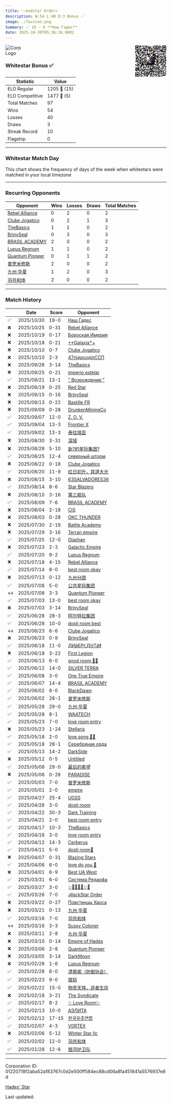 ```yaml
---
title: ​✨ℛedstar Order«
description: W:54 L:40 D:3 Bonus ✅ 
image: ./favicon.png
Summary: ✅ 19 - 0 **Наш Гадес**
date: 2025-10-30T05:36:26.000Z
---
```

<head>
<link rel="icon" type="image/x-icon" href="./favicon.ico">
</head>
<img align="left" width="50" height="50" src="./favicon.ico" alt="Corp Logo"><img align="right" width="100" height="100" src="./qr.png" alt="QR Code">

```

```
<br>

### Whitestar Bonus ✅ 

| Statistic | Value |
| --- | --- |
| ELO Regular | 1205 🔺  (15)|
| ELO Competitive | 1477 🔺  (5)|
| Total Matches | 97 |
| Wins | 54 |
| Losses | 40 |
| Draws | 3 |
| Streak Record | 10 |
| Flagship | 0 |

---

### Whitestar Match Day

This chart shows the frequency of days of the week when whitestars were matched in your local timezone

<!-- Load Chart.js from jsDelivr CDN -->
<script src="https://cdn.jsdelivr.net/npm/chart.js@4.0.1"></script>

<!-- Create a canvas element where the chart will be rendered -->
<canvas id="myChart" width="400" height="200"></canvas>

<!-- JavaScript code to render the bar chart -->
<script>
    document.addEventListener("DOMContentLoaded", function() {
        // Ensure scanTime is an array; if empty, handle accordingly
        let timestamps = [1761370586,1760925948,1760416863,1760325036,1759649013,1759637543,1758446532,1758347683,1757988884,1757886328,1757478116,1757310760,1756997374,1756832729,1756565013,1756387397,1756097648,1755924581,1755662838,1755455218,1755225019,1754815450,1754759862,1754377931,1754322643,1753880932,1753773363,1753444026,1753325338,1753008906,1752861951,1752559954,1752428640,1752035790,1751994504,1751561805,1751558499,1751124913,1751113792,1750679600,1750673590,1750238742,1750211101,1749789181,1749776864,1749356765,1749337382,1748923472,1748885912,1748447789,1748447488,1748011149,1748011149,1747573643,1747573643,1747131013,1747129812,1746692588,1746577807,1746260176,1746129769,1745818868,1745650863,1745341048,1745218137,1744900802,1744780918,1744464778,1744348261,1744029034,1743914549,1743562322,1743481784,1743064318,1743018429,1742632185,1742582269,1742177504,1742137199,1741695585,1741681951,1741233907,1741175011,1740800285,1740716746,1740333620,1740283493,1739898550,1739806812,1739450660,1739374696,1738987951,1738889686,1738525777,1738430798,1738074429,1737632061];

        const fontColor = 'rgba(64, 128, 160, 1)';

        // Function to convert Unix timestamps to day of the week (0=Sunday, 6=Saturday)
        function getDayOfWeek(timestamp) {
            return new Date(timestamp * 1000).getDay();
        }

        // Initialize an array to count occurrences for each day of the week
        let dayCounts = [0, 0, 0, 0, 0, 0, 0];

        // Populate the dayCounts array based on the scanTime data
        timestamps.forEach(ts => {
            let dayOfWeek = getDayOfWeek(ts);
            dayCounts[dayOfWeek]++;
        });

        // Chart.js configuration for the bar chart
        const data = {
            labels: ['Sunday', 'Monday', 'Tuesday', 'Wednesday', 'Thursday', 'Friday', 'Saturday'],
            datasets: [{
                data: dayCounts,
                backgroundColor: [
                    'rgba(0, 191, 255, 0.2)',   // Deep Sky Blue (Sunday)
                    'rgba(135, 206, 250, 0.2)', // Light Sky Blue (Monday)
                    'rgba(173, 216, 230, 0.2)', // Light Blue (Tuesday)
                    'rgba(214, 236, 243, 0.2)', // Custom light blue (Wednesday)
                    'rgba(173, 216, 230, 0.2)', // Light Blue (Thursday)
                    'rgba(135, 206, 250, 0.2)', // Light Sky Blue (Friday)
                    'rgba(0, 191, 255, 0.2)'    // Deep Sky Blue (Saturday)
                ],
                borderColor: [
                    'rgba(0, 191, 255, 1)',
                    'rgba(135, 206, 250, 1)',
                    'rgba(173, 216, 230, 1)',
                    'rgba(214, 236, 243, 1)',
                    'rgba(173, 216, 230, 1)',
                    'rgba(135, 206, 250, 1)',
                    'rgba(0, 191, 255, 1)'
                ],
                borderWidth: 1,
                minBarLength: 5
            }]
        };

        const config = {
            type: 'bar',
            data: data,
            options: {
                scales: {
                    y: {
                        beginAtZero: true,
                        ticks: {
                            stepSize: 1,
                            color: fontColor
                        },
                        grid: {
                            color: 'rgba(255, 255, 255, 0.2)'
                        }
                    },
                    x: {
                        ticks: {
                            color: fontColor
                        },
                        grid: {
                            display: false 
                        }
                    }
                },
                plugins: {
                    legend: {
                        display: false
                    }
                }
            }
        };

        // Render the chart
        const ctx = document.getElementById('myChart').getContext('2d');
        const myChart = new Chart(ctx, config);
    });
</script>
    
---
### Recurring Opponents

| Opponent | Wins | Losses | Draws | Total Matches |
| --- | --- | --- | --- | --- |
| [Rebel Alliance](https://ws.tsl.rocks/corp/63e58bd850ba84e710d43b92c7489a3beb350ab8e665a10e7a7e3ab4acdf8df9/) | 0 | 2 | 0 | 2 |
| [Clube Jogatico](https://ws.tsl.rocks/corp/b7fa1d6ba9752f3526daf60acb3f70f9daaf33a9e81bb5d9c78015c805b74ef4/) | 0 | 2 | 1 | 3 |
| [TheBasics](https://ws.tsl.rocks/corp/8c9069f3ec3e766d51d76851b0d21a0fb065a026e597cfebc7d8cc8cbf2b998f/) | 1 | 1 | 0 | 2 |
| [BrinySeal](https://ws.tsl.rocks/corp/05ada6d14c0c53422b434d3d55b1440370f85e96f93c74992cb8c4eb8f5503ba/) | 0 | 3 | 0 | 3 |
| [BRASIL ACADEMY](https://ws.tsl.rocks/corp/cabc8229ee9053cfa3496208bd29c60cd71cda89c5e723fc236fff61a95c2b83/) | 2 | 0 | 0 | 2 |
| [Lupus Regnum](https://ws.tsl.rocks/corp/5d09edd698e4bd37f80fdeb19605360b985df7035b132f7cf4749dd1390098a9/) | 1 | 1 | 0 | 2 |
| [Quantum Pioneer](https://ws.tsl.rocks/corp/fe4e5b559382124e9a6e83ce04fc490dbfb51a1f3ad7377fe9c69c8d239c25da/) | 0 | 1 | 1 | 2 |
| [普罗米修斯](https://ws.tsl.rocks/corp/f39d00b1bbbf87c158931fd887f37a588019d0b1fd4f2441fbc675674b71423a/) | 2 | 0 | 0 | 2 |
| [九州·华夏](https://ws.tsl.rocks/corp/b9cbe11f1e67c4fe116f0b88f6a09cd820c689366a96b35d8393a6ef34b8558f/) | 1 | 2 | 0 | 3 |
| [羽共和体](https://ws.tsl.rocks/corp/61b6e0502a087307a2ecf50e5d84f6123ad19984dc5790c997f16a676213aa7e/) | 2 | 0 | 0 | 2 |

---
### Match History

|  | Date | Score | Opponent |
| --- | --- | --- | --- |
| ✅ | 2025/10/30 | 19-0 | [Наш Гадес](https://ws.tsl.rocks/corp/2cd9827d4a3e3b3e9c00606a521470bb4beb2bda862fa6ba3d0b0fc8ad2f01a7/) |
| ❌ | 2025/10/25 | 0-31 | [Rebel Alliance](https://ws.tsl.rocks/corp/63e58bd850ba84e710d43b92c7489a3beb350ab8e665a10e7a7e3ab4acdf8df9/) |
| ❌ | 2025/10/19 | 0-17 | [Бороская Имерия](https://ws.tsl.rocks/corp/13a4b881c81a63721b98078aeed9b4970eae55034b2a55cb345dc7a8fb2ff541/) |
| ❌ | 2025/10/18 | 0-21 | [\+\*Galaxia\*\+](https://ws.tsl.rocks/corp/2e0a8fa5ddc8ebd4d8f5cb5ffbe4710cb5fe62046e0b3923b3b4d8679fb6dace/) |
| ❌ | 2025/10/10 | 0-7 | [Clube Jogatico](https://ws.tsl.rocks/corp/b7fa1d6ba9752f3526daf60acb3f70f9daaf33a9e81bb5d9c78015c805b74ef4/) |
| ❌ | 2025/10/10 | 2-3 | [47підрозділССП](https://ws.tsl.rocks/corp/a8788ba9570f69df1db51d6de5c4c27666546d220234006a48fb8997a05ae63d/) |
| ❌ | 2025/09/26 | 3-14 | [TheBasics](https://ws.tsl.rocks/corp/8c9069f3ec3e766d51d76851b0d21a0fb065a026e597cfebc7d8cc8cbf2b998f/) |
| ❌ | 2025/09/25 | 0-21 | [imperio estelar](https://ws.tsl.rocks/corp/c4c7de80ce172ac4cb77f23b5833bc20f87ea3f6e64ed09120b0e95113460bb4/) |
| ✅ | 2025/09/21 | 13-1 | [" Возрождение "](https://ws.tsl.rocks/corp/4422f581b40217ac99ee97df59d8d887249c4cdc51d2d5fe901f438ab720d26d/) |
| ❌ | 2025/09/19 | 0-25 | [Red Star](https://ws.tsl.rocks/corp/779114322d677f05c7451cf2323327bd6ff62ec9513ba922e38578b0813f3bad/) |
| ❌ | 2025/09/15 | 0-16 | [BrinySeal](https://ws.tsl.rocks/corp/05ada6d14c0c53422b434d3d55b1440370f85e96f93c74992cb8c4eb8f5503ba/) |
| ❌ | 2025/09/13 | 0-22 | [Bastille FR](https://ws.tsl.rocks/corp/910f3de039463150a8be5828e846a65c435f5ee4a5ae8ec2d27ab040614e5aa8/) |
| ❌ | 2025/09/09 | 0-28 | [DrunkenMiningCo](https://ws.tsl.rocks/corp/1a156e07acaab026bac031e9dcd275d128fa8c26bca53b12a6f16046075c5536/) |
| ✅ | 2025/09/07 | 12-0 | [Z\. O\. V\.](https://ws.tsl.rocks/corp/4f56534357f2407b25faee160f9dca4ee83b8f9ca4425ba472a47298faf54096/) |
| ✅ | 2025/09/04 | 13-3 | [Frontier X](https://ws.tsl.rocks/corp/ebedc8d55c207f7d93561245eeca1470119a91f985f216d40f681c9c040b9c4e/) |
| ✅ | 2025/09/02 | 13-3 | [泰拉瑞亚](https://ws.tsl.rocks/corp/a5ca891aa2a7441fd3106ee6f2745eecd8e3573d5f10eab62da06e82a22b1e3a/) |
| ❌ | 2025/08/30 | 3-31 | [深域](https://ws.tsl.rocks/corp/eecda71374dad3401a154cda170518bbf578f7124c194849a529405246335626/) |
| ❌ | 2025/08/28 | 5-10 | [新?的星际集团?](https://ws.tsl.rocks/corp/22bf8dd694333c9c627c373b02fed1704094cf10e94618c1f79feaef53183e7e/) |
| ✅ | 2025/08/25 | 12-4 | [северный шторм](https://ws.tsl.rocks/corp/6f96aa1102eb9f74854d6fec810da14ef1d04b0c3ce3e61044affea7ecb920dc/) |
| ❌ | 2025/08/22 | 0-18 | [Clube Jogatico](https://ws.tsl.rocks/corp/b7fa1d6ba9752f3526daf60acb3f70f9daaf33a9e81bb5d9c78015c805b74ef4/) |
| ✅ | 2025/08/20 | 11-9 | [红日初升，其道大光](https://ws.tsl.rocks/corp/1be1009eb158cf7402aa36511acaab9c9400d087f4d4ee443f768ccb6b163921/) |
| ❌ | 2025/08/15 | 3-10 | [63SALVADORES36](https://ws.tsl.rocks/corp/ac4e1665a51bdd039d04798e56c3bd85b526c57cf7015fd400b6c8d8ccd959a3/) |
| ✅ | 2025/08/14 | 8-6 | [Star Blazers](https://ws.tsl.rocks/corp/f179acb7b919d9d3185f1fcd66bb17d5e257feab5039bcbf6efb5c8cd6f5c057/) |
| ❌ | 2025/08/10 | 3-16 | [第三舰队](https://ws.tsl.rocks/corp/5c221ea6be2f8e437f63c736ee45290cb3304543c57a4a1ea677e5e24e121f89/) |
| ✅ | 2025/08/09 | 7-6 | [BRASIL ACADEMY](https://ws.tsl.rocks/corp/cabc8229ee9053cfa3496208bd29c60cd71cda89c5e723fc236fff61a95c2b83/) |
| ❌ | 2025/08/04 | 2-18 | [CIS](https://ws.tsl.rocks/corp/3efaab24560531ff257e73bfb281a7e9c0a9d591ac5aff55d05d35f2fb5e1d73/) |
| ❌ | 2025/08/03 | 0-28 | [OKC THUNDER](https://ws.tsl.rocks/corp/e0d10ea9212daec497d7fbfc5e33cb87a175d27e7024ea9da117385db5dbf3c2/) |
| ❌ | 2025/07/30 | 2-19 | [Battle Academy](https://ws.tsl.rocks/corp/a4e315e22ea2a592f43efe95a9e53ab2cdbd9f0dc733c9fdde20079d8fabaddd/) |
| ❌ | 2025/07/29 | 3-16 | [Terran empire](https://ws.tsl.rocks/corp/ca5552c1a800772ddb6671c92cdaed340e0dcac55d22809ed72c1ead2a701c2d/) |
| ✅ | 2025/07/25 | 12-0 | [Glashan](https://ws.tsl.rocks/corp/48b9fa3df8bbc6ce4a8455e9b923f28c0eccb8054c9f72e9c14e6acfee5a23a4/) |
| ❌ | 2025/07/23 | 2-3 | [Galactic Empire](https://ws.tsl.rocks/corp/e2223ab2b582a5eb5ae1734e132358eb3c24ddf61fcbeee7b8f6708f26782108/) |
| ✅ | 2025/07/20 | 9-2 | [Lupus Regnum](https://ws.tsl.rocks/corp/5d09edd698e4bd37f80fdeb19605360b985df7035b132f7cf4749dd1390098a9/) |
| ❌ | 2025/07/18 | 4-15 | [Rebel Alliance](https://ws.tsl.rocks/corp/63e58bd850ba84e710d43b92c7489a3beb350ab8e665a10e7a7e3ab4acdf8df9/) |
| ✅ | 2025/07/14 | 8-0 | [best room okay](https://ws.tsl.rocks/corp/f648d390410578a444a73777a2f9430de5657ea81f53f0b16b80e0b6649993ae/) |
| ❌ | 2025/07/13 | 0-12 | [九州分团](https://ws.tsl.rocks/corp/e7374c31c95ba96f5c59c7c1de632517dd4cec2d4680e25e7f34d077133e4d4f/) |
| ✅ | 2025/07/08 | 5-0 | [公共星际集团](https://ws.tsl.rocks/corp/f57faccefed6ab561fa61ac8e6f60708928e3a8b5caa5172c97c2a29348aed37/) |
| ↔️ | 2025/07/08 | 3-3 | [Quantum Pioneer](https://ws.tsl.rocks/corp/fe4e5b559382124e9a6e83ce04fc490dbfb51a1f3ad7377fe9c69c8d239c25da/) |
| ✅ | 2025/07/03 | 13-0 | [best room okay](https://ws.tsl.rocks/corp/bd929a728957a271e2293e47c8f5eff42310e6d6f62e2832dedea75bcae5fd0f/) |
| ❌ | 2025/07/03 | 3-14 | [BrinySeal](https://ws.tsl.rocks/corp/05ada6d14c0c53422b434d3d55b1440370f85e96f93c74992cb8c4eb8f5503ba/) |
| ✅ | 2025/06/28 | 28-3 | [阿尔特拉集团](https://ws.tsl.rocks/corp/b44d9d872fc500197dc86de9d5038463acd771333da46a48b5b55cd33baea1cf/) |
| ✅ | 2025/06/28 | 10-0 | [dosti room best](https://ws.tsl.rocks/corp/9c5918b35bcca7cd3630e1fc536b3b5143c936aae5d02dba5660977ad2cc8ca4/) |
| ↔️ | 2025/06/23 | 6-6 | [Clube Jogatico](https://ws.tsl.rocks/corp/b7fa1d6ba9752f3526daf60acb3f70f9daaf33a9e81bb5d9c78015c805b74ef4/) |
| ❌ | 2025/06/23 | 0-9 | [BrinySeal](https://ws.tsl.rocks/corp/05ada6d14c0c53422b434d3d55b1440370f85e96f93c74992cb8c4eb8f5503ba/) |
| ✅ | 2025/06/18 | 11-0 | [ДИᏰEPℂДℍTᏰℓ](https://ws.tsl.rocks/corp/a1dad8a2a2c5ab935169d168bc19f8a1db7f12b099358e079cb7221a340345ed/) |
| ❌ | 2025/06/18 | 3-22 | [First Legion](https://ws.tsl.rocks/corp/19925189a09925ee428220f600fcf721d71905103c1af9e2aa8e7e3b171a1a38/) |
| ✅ | 2025/06/13 | 6-0 | [good room 🤗🤗](https://ws.tsl.rocks/corp/abe32f474843aac7c8698de518c1a539300c435543ee3e00310b4872a5b91396/) |
| ✅ | 2025/06/12 | 14-0 | [SILVER TERRA](https://ws.tsl.rocks/corp/60e0173f2a13dc7ad21bb11315df4bdc5f9bf97737ba3b89c0d035621fc2766f/) |
| ✅ | 2025/06/08 | 3-0 | [One True Empire](https://ws.tsl.rocks/corp/7e29d1af231dce04c39b39f2cd8e189806f7d6a74a9199861598c2e27fdc5029/) |
| ✅ | 2025/06/07 | 14-4 | [BRASIL ACADEMY](https://ws.tsl.rocks/corp/cabc8229ee9053cfa3496208bd29c60cd71cda89c5e723fc236fff61a95c2b83/) |
| ✅ | 2025/06/02 | 8-0 | [BlackDawn](https://ws.tsl.rocks/corp/b12d5631f98a29cefd5c3fbacb19307ed0e64d58b58eb768856e5a22434676d9/) |
| ✅ | 2025/06/02 | 28-1 | [普罗米修斯](https://ws.tsl.rocks/corp/f39d00b1bbbf87c158931fd887f37a588019d0b1fd4f2441fbc675674b71423a/) |
| ✅ | 2025/05/28 | 29-0 | [九州·华夏](https://ws.tsl.rocks/corp/b9cbe11f1e67c4fe116f0b88f6a09cd820c689366a96b35d8393a6ef34b8558f/) |
| ✅ | 2025/05/28 | 8-1 | [WAATECH](https://ws.tsl.rocks/corp/6b60ddbd9b747814d2ac07cbadb1febf489814714f746dff140be654e430cc88/) |
| ✅ | 2025/05/23 | 7-0 | [love room entry](https://ws.tsl.rocks/corp/2235685f70e560eb88da9a78b41e94cac45679c48f630d94b7bc2e8588500033/) |
| ❌ | 2025/05/23 | 1-24 | [Stellaris](https://ws.tsl.rocks/corp/957f987a0920391d39769d5b2540f55eb7102778a12d395599ed7a4a7985e342/) |
| ✅ | 2025/05/18 | 2-0 | [love song 🤩🤩](https://ws.tsl.rocks/corp/8a26731aa49e4b21e8c11ff1b82016af7182ee717be3f4d0e2b227344fca87e3/) |
| ✅ | 2025/05/18 | 28-1 | [Серебряная орда](https://ws.tsl.rocks/corp/8d4aad97eccabbf26608245f090064005878474e1712d6b08f7328df6075450d/) |
| ✅ | 2025/05/13 | 14-2 | [DarkSide](https://ws.tsl.rocks/corp/a05d1feeae198a1f2ef98606bf83fdfa2254f2ac62f3db20cd5b09449257b8cd/) |
| ❌ | 2025/05/12 | 0-5 | [Untitled](https://ws.tsl.rocks/corp/305784e9338a041a730cb3abeb4244f9bfd32abf704e052a1920bf6fb7a11eb3/) |
| ✅ | 2025/05/08 | 29-0 | [最后的希望](https://ws.tsl.rocks/corp/54a563df4e0d1b99a9881bc9b6c48634cc4d03549c5604afb6f39a3f073fbd80/) |
| ❌ | 2025/05/06 | 0-28 | [РARADISЕ](https://ws.tsl.rocks/corp/03c58fc5ec06999aae229fdff322b3b4e29ed65d445af279f69068d3f7180287/) |
| ✅ | 2025/05/03 | 7-0 | [普罗米修斯](https://ws.tsl.rocks/corp/f39d00b1bbbf87c158931fd887f37a588019d0b1fd4f2441fbc675674b71423a/) |
| ✅ | 2025/05/01 | 2-0 | [empire](https://ws.tsl.rocks/corp/c59bf8dfb57f9bfc0a87735b00299b45d32d3607628d7879e2bd9711fec3e90f/) |
| ✅ | 2025/04/27 | 25-4 | [UGSS](https://ws.tsl.rocks/corp/06eb95447520936bc87ea4f7c64539563c77a74948291fc7a65b190f2752b4c7/) |
| ✅ | 2025/04/26 | 3-0 | [dosti room](https://ws.tsl.rocks/corp/679d1a84f4938856ed291bb8b55f4fc0c50ffa2d7f1d1f316e6867b82a58910b/) |
| ✅ | 2025/04/22 | 30-3 | [Dark Training](https://ws.tsl.rocks/corp/f889cafae8c2e0c622ae5494ce013504bf204ba00f7c7b44c61985588ee8f53c/) |
| ✅ | 2025/04/21 | 2-0 | [best room entry](https://ws.tsl.rocks/corp/6a3c77591d0df0cec141d0148a8b712d534702b3f936ca8a0c66ce2a5944ad6f/) |
| ✅ | 2025/04/17 | 10-3 | [TheBasics](https://ws.tsl.rocks/corp/8c9069f3ec3e766d51d76851b0d21a0fb065a026e597cfebc7d8cc8cbf2b998f/) |
| ✅ | 2025/04/16 | 3-0 | [love room entry](https://ws.tsl.rocks/corp/dddc6493bdfcb5d9d40421547b247b3fb4c53c896893579b8ea2811a72824153/) |
| ✅ | 2025/04/12 | 14-3 | [Cerberus](https://ws.tsl.rocks/corp/a1a5b11461becdc8a3e81f7d2a9bf5f284f3906a9b41c846cd83f68dc40ccdca/) |
| ✅ | 2025/04/11 | 5-0 | [dosti room🚚](https://ws.tsl.rocks/corp/e3b3acde7243499e951303924c2ab589f8b898b204b4d785bdb137a76e140395/) |
| ❌ | 2025/04/07 | 0-31 | [Blazing Stars](https://ws.tsl.rocks/corp/f1c390fb4786da2cb59b7b39519a0ecf6022d4ba017d407af5286aa056682aff/) |
| ✅ | 2025/04/06 | 6-0 | [love do you 👻](https://ws.tsl.rocks/corp/8bf1cff7b7ecfba046b45aaaf239229375c2d75a021cfd13eae13ce99fbf83bc/) |
| ❌ | 2025/04/01 | 6-9 | [Best UA West](https://ws.tsl.rocks/corp/4d9a4fb86f55f49b64d6170705b42f7a2c988cc389331425c13603b0ebce6146/) |
| ✅ | 2025/03/31 | 6-0 | [Система Редарфа](https://ws.tsl.rocks/corp/7955df4f6e3d4e40b31e17dd1ae410181ccce8d2f8460b49f6a92ef187042dca/) |
| ✅ | 2025/03/27 | 3-0 | [✨🔰🔫💓🔰✨😝](https://ws.tsl.rocks/corp/05bb6e34dd52a8ccb3835f8f87ccede7ffb56741414ac7b3dd10e88a542c6c07/) |
| ✅ | 2025/03/26 | 7-0 | [ℬlackStar Order](https://ws.tsl.rocks/corp/03620dd2b01d0a0c2c7b03cb570214cd6c5872eb043bac01dcadeb6244f8d861/) |
| ❌ | 2025/03/22 | 0-27 | [Повстанцы Хаоса](https://ws.tsl.rocks/corp/1358877fcc123cef74de06c83a943f27a7fad0ab6d20989f767ce88d4d195ace/) |
| ❌ | 2025/03/21 | 0-13 | [九州·华夏](https://ws.tsl.rocks/corp/b9cbe11f1e67c4fe116f0b88f6a09cd820c689366a96b35d8393a6ef34b8558f/) |
| ✅ | 2025/03/16 | 7-0 | [羽共和体](https://ws.tsl.rocks/corp/61b6e0502a087307a2ecf50e5d84f6123ad19984dc5790c997f16a676213aa7e/) |
| ↔️ | 2025/03/16 | 3-3 | [Sussy Coloner](https://ws.tsl.rocks/corp/6e5807915020e273feb8068226c3017f946571428ad2b058a7ee8666d63faf21/) |
| ❌ | 2025/03/11 | 2-8 | [九州·华夏](https://ws.tsl.rocks/corp/b9cbe11f1e67c4fe116f0b88f6a09cd820c689366a96b35d8393a6ef34b8558f/) |
| ❌ | 2025/03/10 | 0-14 | [Empire of Hades](https://ws.tsl.rocks/corp/5772c612f584faa0a1fcb0a9a96f08ee4ebba1f4cc1105d95634c651bddf54bf/) |
| ❌ | 2025/03/06 | 2-8 | [Quantum Pioneer](https://ws.tsl.rocks/corp/fe4e5b559382124e9a6e83ce04fc490dbfb51a1f3ad7377fe9c69c8d239c25da/) |
| ❌ | 2025/03/05 | 3-14 | [DarkMoon](https://ws.tsl.rocks/corp/90066f3df9499804310418b33334c0ae72f144b5592c4863ac52d2b2eace302a/) |
| ❌ | 2025/02/28 | 1-6 | [Lupus Regnum](https://ws.tsl.rocks/corp/5d09edd698e4bd37f80fdeb19605360b985df7035b132f7cf4749dd1390098a9/) |
| ✅ | 2025/02/28 | 6-0 | [清霄阁（防御协会）](https://ws.tsl.rocks/corp/a263c037c5b59f1816ad75738a21141c689baee193b386b2ddbbcf79e959612d/) |
| ✅ | 2025/02/23 | 9-0 | [银钒](https://ws.tsl.rocks/corp/5708fa89476923406d115c0cb58073c5253f64698f1c435ef4918d05c253c7c8/) |
| ✅ | 2025/02/22 | 15-0 | [物竞天择，适者生存](https://ws.tsl.rocks/corp/37d348d8b1c6a4ff8594f28196a593a0ba8fb565b62b6bbcc6dae46c2de660cf/) |
| ❌ | 2025/02/18 | 3-21 | [The Syndicate](https://ws.tsl.rocks/corp/a7da1f6bd313248b8b6e68a1826bffb463c0e4977776708b28d97199f878b88c/) |
| ✅ | 2025/02/17 | 8-2 | [✨ Love Room✨](https://ws.tsl.rocks/corp/b450313304cec8103f820ba28f338518c4247a57d2035b582ac3c7b45becbe1b/) |
| ✅ | 2025/02/13 | 10-0 | [АЭЛИТА](https://ws.tsl.rocks/corp/37d43ef9b17263fd12e9fb723e458ef578db37b826be9af8b892ace8b0dadedc/) |
| ✅ | 2025/02/12 | 17-15 | [한국우주연합](https://ws.tsl.rocks/corp/c5eef27852b12a8242ae92571d4bdaa16b3360e45fb47820da574211a095ccce/) |
| ✅ | 2025/02/07 | 4-3 | [V0RTEX](https://ws.tsl.rocks/corp/dfbf2c493d0f00dab04291385bfd5d8b9673e7234e9cdaabddbff84f01ab0272/) |
| ❌ | 2025/02/06 | 5-12 | [Winter Star llc](https://ws.tsl.rocks/corp/89b20821cb6e619dced74a6e153a1d3ceafa70b1035fb7d61a6920d375e49f50/) |
| ✅ | 2025/02/02 | 12-0 | [羽共和体](https://ws.tsl.rocks/corp/61b6e0502a087307a2ecf50e5d84f6123ad19984dc5790c997f16a676213aa7e/) |
| ✅ | 2025/01/28 | 12-6 | [银河护卫队](https://ws.tsl.rocks/corp/e522df7ad34eabee08393efb864d53bdc897d0ad187170616d6ef924df5c7267/) |

---
Corporation ID: 01220718f2aba52af83767c0d2e500ff584ec88cd06a8fa451841a5576937e8d

[Hades' Star](https://www.hadesstar.com)
<script src="/assets/localtime.js"></script>
<div>
  Last updated: <span class="last-updated-date" data-unix-time="1761802586"></span>
</div>